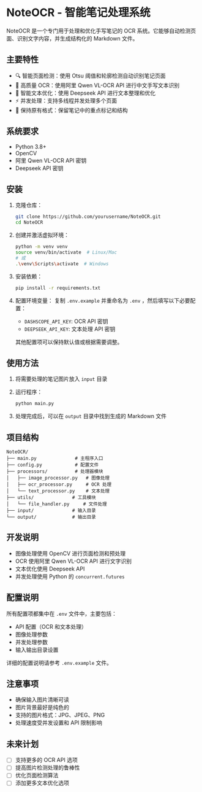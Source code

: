 # NoteOCR - 智能笔记处理系统

NoteOCR 是一个专门用于处理和优化手写笔记的 OCR 系统。它能够自动检测页面、识别文字内容，并生成结构化的 Markdown 文件。

## 主要特性

- 🔍 智能页面检测：使用 Otsu 阈值和轮廓检测自动识别笔记页面
- 📝 高质量 OCR：使用阿里 Qwen VL-OCR API 进行中文手写文本识别
- 🎨 智能文本优化：使用 Deepseek API 进行文本整理和优化
- ⚡️ 并发处理：支持多线程并发处理多个页面
- 🎯 保持原有格式：保留笔记中的重点标记和结构

## 系统要求

- Python 3.8+
- OpenCV
- 阿里 Qwen VL-OCR API 密钥
- Deepseek API 密钥

## 安装

1. 克隆仓库：
   ```bash
   git clone https://github.com/yourusername/NoteOCR.git
   cd NoteOCR
   ```

2. 创建并激活虚拟环境：
   ```bash
   python -m venv venv
   source venv/bin/activate  # Linux/Mac
   # 或
   .\venv\Scripts\activate  # Windows
   ```

3. 安装依赖：
   ```bash
   pip install -r requirements.txt
   ```

4. 配置环境变量：
   复制 `.env.example` 并重命名为 `.env` ，然后填写以下必要配置：
   - `DASHSCOPE_API_KEY`: OCR API 密钥
   - `DEEPSEEK_API_KEY`: 文本处理 API 密钥
   
   其他配置项可以保持默认值或根据需要调整。

## 使用方法

1. 将需要处理的笔记图片放入 `input` 目录

2. 运行程序：
   ```bash
   python main.py
   ```

3. 处理完成后，可以在 `output` 目录中找到生成的 Markdown 文件

## 项目结构

```
NoteOCR/
├── main.py              # 主程序入口
├── config.py            # 配置文件
├── processors/          # 处理器模块
│   ├── image_processor.py   # 图像处理
│   ├── ocr_processor.py     # OCR 处理
│   └── text_processor.py    # 文本处理
├── utils/              # 工具模块
│   └── file_handler.py     # 文件处理
├── input/              # 输入目录
└── output/             # 输出目录
```

## 开发说明

- 图像处理使用 OpenCV 进行页面检测和预处理
- OCR 使用阿里 Qwen VL-OCR API 进行文字识别
- 文本优化使用 Deepseek API
- 并发处理使用 Python 的 `concurrent.futures`

## 配置说明

所有配置项都集中在 `.env` 文件中，主要包括：

- API 配置（OCR 和文本处理）
- 图像处理参数
- 并发处理参数
- 输入输出目录设置

详细的配置说明请参考 `.env.example` 文件。

## 注意事项

- 确保输入图片清晰可读
- 图片背景最好是纯色的
- 支持的图片格式：JPG、JPEG、PNG
- 处理速度受并发设置和 API 限制影响

## 未来计划

- [ ] 支持更多的 OCR API 选项
- [ ] 提高图片检测处理的鲁棒性
- [ ] 优化页面检测算法
- [ ] 添加更多文本优化选项
